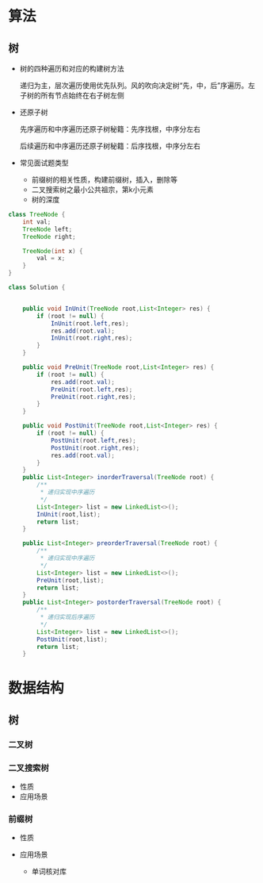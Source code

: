# 算法

## 树

* 树的四种遍历和对应的构建树方法

  递归为主，层次遍历使用优先队列。风的吹向决定树“先，中，后”序遍历。左子树的所有节点始终在右子树左侧

* 还原子树

  先序遍历和中序遍历还原子树秘籍：先序找根，中序分左右

  后续遍历和中序遍历还原子树秘籍：后序找根，中序分左右

* 常见面试题类型
  * 前缀树的相关性质，构建前缀树，插入，删除等
  * 二叉搜索树之最小公共祖宗，第k小元素
  * 树的深度

  

```java
class TreeNode {
    int val;
    TreeNode left;
    TreeNode right;

    TreeNode(int x) {
        val = x;
    }
}

class Solution {


    public void InUnit(TreeNode root,List<Integer> res) {
        if (root != null) {
            InUnit(root.left,res);
            res.add(root.val);
            InUnit(root.right,res);
        }
    }

    public void PreUnit(TreeNode root,List<Integer> res) {
        if (root != null) {
            res.add(root.val);
            PreUnit(root.left,res);
            PreUnit(root.right,res);
        }
    }

    public void PostUnit(TreeNode root,List<Integer> res) {
        if (root != null) {
            PostUnit(root.left,res);
            PostUnit(root.right,res);
            res.add(root.val);
        }
    }
    public List<Integer> inorderTraversal(TreeNode root) {
        /**
         * 递归实现中序遍历
         */
        List<Integer> list = new LinkedList<>();
        InUnit(root,list);
        return list;
    }

    public List<Integer> preorderTraversal(TreeNode root) {
        /**
         * 递归实现中序遍历
         */
        List<Integer> list = new LinkedList<>();
        PreUnit(root,list);
        return list;
    }
    public List<Integer> postorderTraversal(TreeNode root) {
        /**
         * 递归实现后序遍历
         */
        List<Integer> list = new LinkedList<>();
        PostUnit(root,list);
        return list;
    }
```



# 数据结构

## 树

### 二叉树

### 二叉搜索树

* 性质
* 应用场景

### 前缀树

* 性质

  

* 应用场景

  * 单词核对库
